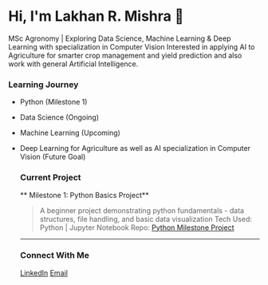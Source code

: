 # Hi, I'm Lakhan R. Mishra 👋

MSc Agronomy | Exploring Data Science, Machine Learning & Deep Learning with specialization in Computer Vision 
Interested in applying AI to Agriculture for smarter crop management and yield prediction
and also work with general Artificial Intelligence.

### Learning Journey
- Python (Milestone 1)
- Data Science (Ongoing)
- Machine Learning (Upcoming)
- Deep Learning for Agriculture as well as AI specialization in Computer Vision (Future Goal) 

  ### Current Project
  ** Milestone 1: Python Basics Project**
  > A beginner project demonstrating python fundamentals - data structures, file handling, and basic data visualization
   Tech Used: Python | Jupyter Notebook
   Repo: [Python Milestone Project](link)
  
  ---

  ### Connect With Me
  [LinkedIn]()
  [Email](Mailto:lakhanmishra.ai@gmail.com)  
   

